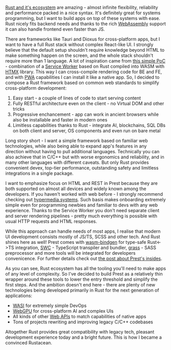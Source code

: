 [Rust and it's ecosystem](https://medium.com/globant/reliable-software-engineering-with-rust-5bb4553b5d54) are amazing - almost infinite flexibility, reliability and performance packed in a nice syntax. It's definitely great for systems programming, but I want to build apps on top of these systems with ease. Rust nicely fits backend needs and thanks to the rich [WebAssembly](https://webassembly.org/) support it can also handle frontend even faster than JS.

There are frameworks like Tauri and Dioxus for cross-platform apps, but I want to have a full Rust stack without complex React-like UI. I strongly believe that the default setup shouldn't require knowledge beyond HTML to make something happen on the screen, and the whole stack shouldn't require more than 1 language. A lot of inspiration came from [this simple PoC](https://github.com/richardanaya/wasm-service) - combination of a [Service Worker](https://developer.mozilla.org/en-US/docs/Web/API/Service_Worker_API) based on Rust compiled into WASM with [HTMX](https://htmx.org/) library. This way I can cross-compile rendering code for BE and FE, and with [PWA](https://web.dev/what-are-pwas/) capabilities I can install it like a native app. So, I decided to compose a Rust framework based on common web standards to simplify cross-platform development:

1. Easy start - a couple of lines of code to start serving content
2. Fully RESTful architecture even on the client - no Virtual DOM and other tricks
4. Progressive enchancement - app can work in ancient browsers while also be installable and faster in modern ones
5. Limitless capabilities thanks to Rust - integrate AI, blockchains, SQL DBs on both client and server, OS components and even run on bare metal

Long story short - I want a simple framework based on familiar web technologies, while also being able to expand app's features in any direction without having to pull additional languages. Technically you can also achieve that in C/C++ but with worse ergonomics and reliability, and in many other languages with different caveats. But only Rust provides convenient devex, top-tier performance, outstanding safety and limitless integrations in a single package.

I want to emphasize focus on HTML and REST in Prest because they are both supported on almost all devices and widely known among the developers. If you haven't worked with web before - I strongly recommend checking out [hypermedia.systems](https://hypermedia.systems/). Such basis makes onboarding extremely simple even for programming newbies and familiar to devs with any web experience. Thanks to the Service Worker you don't need separate client and server rendering pipelines - pretty much everything is possible with usual HTTP requests and HTML responses.

While this approach can handle needs of most apps, I realise that modern UI development consists mostly of JS/TS, SCSS and other tech. And Rust shines here as well! Prest comes with [wasm-bindgen](https://rustwasm.github.io/docs/wasm-bindgen/) for type-safe Rust<->TS integration, [SWC](https://swc.rs/) - TypeScript transpiler and bundler, [grass](https://github.com/connorskees/grass) - SASS preprocessor and more tools will be integrated for developers convenicence. For further details check out [the post about Prest's insides](https://prest.blog/inside).

As you can see, Rust ecosystem has all the tooling you'll need to make apps of any level of complexity. So I've decided to build Prest as a relatively thin wrapper around these tools to lower the entry threshold and simplify the first steps. And the ambition doesn't end here - there are plenty of new technologies being developed primarily in Rust for the next generation of applications:

* [WASI](https://github.com/bytecodealliance/wasmtime/blob/main/docs/WASI-intro.md) for extremely simple DevOps
* [WebGPU](https://developer.chrome.com/blog/webgpu-io2023/) for cross-platform AI and complex UIs
* All kinds of other [Web APIs](https://fugu-tracker.web.app/) to match capabilities of native apps
* Tons of projects rewriting and improving legacy C/C++ codebases

Altogether Rust provides great compatibility with legacy tech, pleasant development experience today and a bright future. This is how I became a convinced Rustacean. 